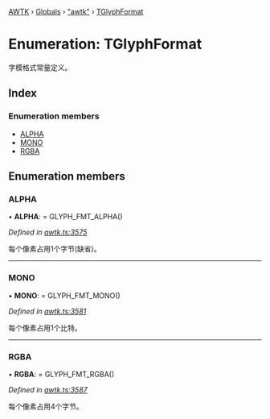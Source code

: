 [AWTK](../README.md) › [Globals](../globals.md) › ["awtk"](../modules/_awtk_.md) › [TGlyphFormat](_awtk_.tglyphformat.md)

# Enumeration: TGlyphFormat

字模格式常量定义。

## Index

### Enumeration members

* [ALPHA](_awtk_.tglyphformat.md#alpha)
* [MONO](_awtk_.tglyphformat.md#mono)
* [RGBA](_awtk_.tglyphformat.md#rgba)

## Enumeration members

###  ALPHA

• **ALPHA**: =  GLYPH_FMT_ALPHA()

*Defined in [awtk.ts:3575](https://github.com/zlgopen/awtk-binding/blob/5d4a8e9/tools/code_gen/js/output/awtk.ts#L3575)*

每个像素占用1个字节(缺省)。

___

###  MONO

• **MONO**: =  GLYPH_FMT_MONO()

*Defined in [awtk.ts:3581](https://github.com/zlgopen/awtk-binding/blob/5d4a8e9/tools/code_gen/js/output/awtk.ts#L3581)*

每个像素占用1个比特。

___

###  RGBA

• **RGBA**: =  GLYPH_FMT_RGBA()

*Defined in [awtk.ts:3587](https://github.com/zlgopen/awtk-binding/blob/5d4a8e9/tools/code_gen/js/output/awtk.ts#L3587)*

每个像素占用4个字节。
